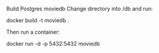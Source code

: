Build Postgres moviedb
Change directory into /db and run:

docker build -t moviedb .

Then run a container:

docker run -d -p 5432:5432 moviedb